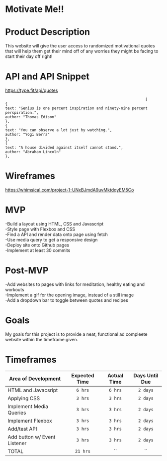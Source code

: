 # Motivate Me!!

# Product Description

This website will give the user access to randomized motivational quotes that will help them get their mind off of any worries they might be facing to start their day off right!

# API and API Snippet

https://type.fit/api/quotes

```
                                                               [
{
text: "Genius is one percent inspiration and ninety-nine percent perspiration.",
author: "Thomas Edison"
},
{
text: "You can observe a lot just by watching.",
author: "Yogi Berra"
},
{
text: "A house divided against itself cannot stand.",
author: "Abraham Lincoln"
},
```

# Wireframes
https://whimsical.com/project-1-UNxBJmdA9uvMktdqyEM5Co

# MVP
  -Build a layout using HTML, CSS and Javascript   
  -Style page with Flexbox and CSS   
  -Find a API and render data onto page using fetch   
  -Use media query to get a responsive design   
  -Deploy site onto Github pages   
  -Implement at least 30 commits   

# Post-MVP
  -Add websites to pages with links for meditation, healthy eating and workouts  
  -Implement a gif for the opening image, instead of a still image   
  -Add a dropdown bar to toggle between quotes and recipes    

# Goals

My goals for this project is to provide a neat, functional ad compleete website within the timeframe given.

# Timeframes

|  Area of Development          |  Expected Time   |  Actual Time  |  Days Until Due  |
| ----------------------------- | :--------------: | :------------:| :--------------: |
| HTML and Javacsript           |      `6 hrs`     |    `6 hrs`     |     `2 days`   |
| Applying CSS                  |      `3 hrs`     |    `3 hrs`     |     `2 days`   |
| Implement Media Queries       |      `3 hrs`     |    `3 hrs`     |     `2 days`   |
| Implement Flexbox             |      `3 hrs`     |    `3 hrs`     |     `2 days`   |
| Add/test API                  |      `3 hrs`     |    `3 hrs`     |     `2 days`   |
| Add button w/ Event Listener  |      `3 hrs`     |    `3 hrs`     |     `2 days`   |
| TOTAL                         |      `21 hrs`    |     ``         |        ``      |
